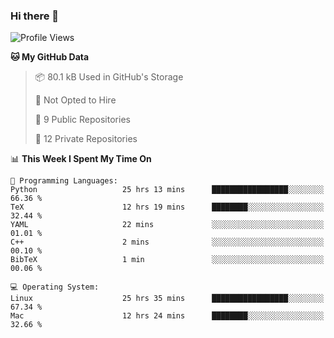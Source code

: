 ### Hi there 👋

<!--
**huayuan4396/huayuan4396** is a ✨ _special_ ✨ repository because its `README.md` (this file) appears on your GitHub profile.

Here are some ideas to get you started:

- 🔭 I’m currently working on ...
- 🌱 I’m currently learning ...
- 👯 I’m looking to collaborate on ...
- 🤔 I’m looking for help with ...
- 💬 Ask me about ...
- 📫 How to reach me: ...
- 😄 Pronouns: ...
- ⚡ Fun fact: ...
-->

<!--START_SECTION:waka-->
![Profile Views](http://img.shields.io/badge/Profile%20Views-1-blue)

**🐱 My GitHub Data** 

> 📦 80.1 kB Used in GitHub's Storage 
 > 
> 🚫 Not Opted to Hire
 > 
> 📜 9 Public Repositories 
 > 
> 🔑 12 Private Repositories 
 > 
📊 **This Week I Spent My Time On** 

```text
💬 Programming Languages: 
Python                   25 hrs 13 mins      █████████████████░░░░░░░░   66.36 % 
TeX                      12 hrs 19 mins      ████████░░░░░░░░░░░░░░░░░   32.44 % 
YAML                     22 mins             ░░░░░░░░░░░░░░░░░░░░░░░░░   01.01 % 
C++                      2 mins              ░░░░░░░░░░░░░░░░░░░░░░░░░   00.10 % 
BibTeX                   1 min               ░░░░░░░░░░░░░░░░░░░░░░░░░   00.06 % 

💻 Operating System: 
Linux                    25 hrs 35 mins      █████████████████░░░░░░░░   67.34 % 
Mac                      12 hrs 24 mins      ████████░░░░░░░░░░░░░░░░░   32.66 % 
```


<!--END_SECTION:waka-->
